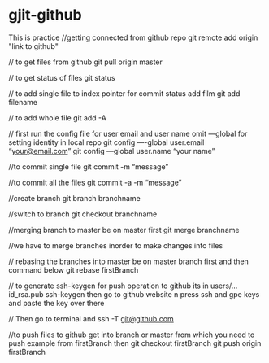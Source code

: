# gjit-github
This is practice 
//getting connected from github repo
git remote add origin "link to github"

// to get files from github
git pull origin master

// to get status of files
git status

// to add single file to index pointer for commit status  add film
git add filename

// to add whole file 
git add -A

// first run the config file for user email and user name omit —global for setting identity in local repo
git config —-global user.email “your@email.com”
git config —global user.name “your name”


//to commit single file 
git commit -m “message”

//to commit all the files
git commit -a -m “message”

//create branch
git branch branchname

//switch to branch
git checkout branchname

//merging branch to master be on master first
git merge branchname

//we have to merge branches inorder to make changes into files

// rebasing the branches into master be on master branch first and then command below
git rebase firstBranch

// to generate ssh-keygen for push operation to github its in users/… id_rsa.pub
ssh-keygen then go to github website n press ssh and gpe keys and paste the key over there

// Then go to terminal and 
ssh -T git@github.com


//to push files to github get into branch or master from which you need to push
example from firstBranch then
git checkout firstBranch 
git push origin firstBranch



